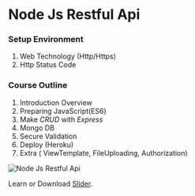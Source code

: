 # Node Js Restful Api 

### Setup Environment

1. Web Technology (Http/Https)
1. Http Status Code

### Course Outline

1. Introduction Overview
1. Preparing JavaScript(ES6)
1. Make *CRUD* with *Express*
1. Mongo DB
1. Secure Validation
1. Deploy (Heroku)
1. Extra ( ViewTemplate, FileUploading, Authorization)

![Node Js Restful Api](https://i.ibb.co/d6frQ0D/Screenshot-25.png)

Learn or Download [Slider](https://docs.google.com/presentation/d/16h-FhPRDwKMiToM5_MMKmbn2wlMDxC0Bp7CRVg25XbU/edit?usp=sharing).

